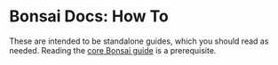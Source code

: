 # Bonsai Docs: How To

These are intended to be standalone guides, which you should read as
needed. Reading the [core Bonsai guide](../guide/00-introduction.md) is
a prerequisite.
